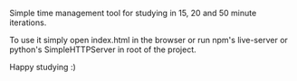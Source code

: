 Simple time management tool for studying in 15, 20 and 50 minute iterations.

To use it simply open index.html in the browser
or run npm's live-server or python's SimpleHTTPServer in root of the project.

Happy studying :)
